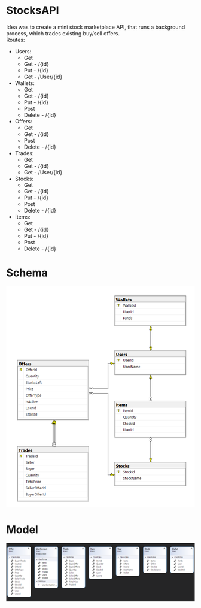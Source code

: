 # StocksAPI
Idea was to create a mini stock marketplace API, that runs a background process, which trades existing buy/sell offers.\
Routes:
+ Users:
  * Get
  * Get - /{id}
  * Put - /{id}
  * Get - /User/{id}
+ Wallets:
  * Get
  * Get - /{id}
  * Put - /{id}
  * Post
  * Delete - /{id}
+ Offers:
  * Get
  * Get - /{id}
  * Post
  * Delete - /{id}
+ Trades:
  * Get
  * Get - /{id}
  * Get - /User/{id}
+ Stocks:
  * Get
  * Get - /{id}
  * Put - /{id}
  * Post
  * Delete - /{id}
+ Items:
  * Get
  * Get - /{id}
  * Put - /{id}
  * Post
  * Delete - /{id}
# Schema
![Schema](misc/Schema.png)
# Model
![Model](misc/Model.png)
